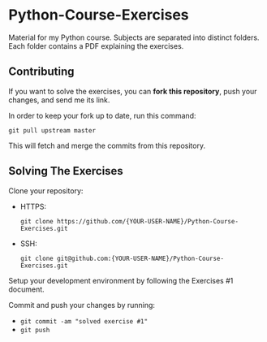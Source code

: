 # Python-Course-Exercises

Material for my Python course. Subjects are separated into distinct folders. Each folder contains a PDF explaining the exercises.

## Contributing

If you want to solve the exercises, you can **fork this repository**, push your changes, and send me its link.

In order to keep your fork up to date, run this command:

`git pull upstream master`

This will fetch and merge the commits from this repository.

## Solving The Exercises

Clone your repository:

- HTTPS:

  `git clone https://github.com/{YOUR-USER-NAME}/Python-Course-Exercises.git`

- SSH:

  `git clone git@github.com:{YOUR-USER-NAME}/Python-Course-Exercises.git`

Setup your development environment by following the Exercises #1 document.

Commit and push your changes by running:

- `git commit -am "solved exercise #1"`
- `git push`

